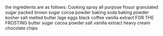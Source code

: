the ingredients are as follows:
Cooking spray
all purpose flouur
granulated sugar
packed brown sugar
cocoa powder
baking soda
baking powder
kosher salt
melted butter
lage eggs
black coffee
vanilla extract
FOR THE FROSTING 
butter
sugar
cocoa powder
salt 
vanilla extract
heavy cream 
chocolate chips